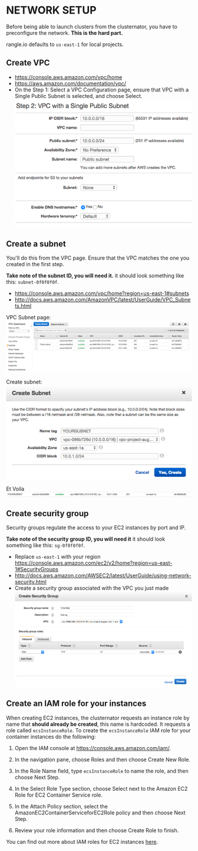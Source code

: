 # NETWORK SETUP

Before being able to launch clusters from the clusternator, you have to
preconfigure the network. **This is the hard part.**


rangle.io defaults to `us-east-1` for local projects.


## Create VPC
- https://console.aws.amazon.com/vpc/home
- https://aws.amazon.com/documentation/vpc/
- On the Step 1: Select a VPC Configuration page, ensure that VPC with a Single Public Subnet is selected, and choose Select.
![VPC page](scrots/vpc_setup_1.png)


## Create a subnet

You'll do this from the VPC page. Ensure that the VPC matches the one
you created in the first step.


**Take note of the subnet ID, you will need it.** it should look
something like this: `subnet-0f0f0f0f`.


- https://console.aws.amazon.com/vpc/home?region=us-east-1#subnets
- http://docs.aws.amazon.com/AmazonVPC/latest/UserGuide/VPC_Subnets.html

VPC Subnet page:
![VPC Subnet page](scrots/subnet_1.png)

Create subnet:
![Create subnet](scrots/subnet_2.png)

Et Voila
![Create subnet](scrots/subnet_3.png)



## Create security group

Security groups regulate the access to your EC2 instances by port and IP.


**Take note of the security group ID, you will need it** it should look
something like this: `sg-0f0f0f0f`.


- Replace `us-east-1` with your region https://console.aws.amazon.com/ec2/v2/home?region=us-east-1#SecurityGroups
- http://docs.aws.amazon.com/AWSEC2/latest/UserGuide/using-network-security.html
- Create a security group associated with the VPC you just made
![Security Group](scrots/security_group_1.png)



## Create an IAM role for your instances

When creating EC2 instances, the clusternator requests an instance role
by name that **should already be created**, this name is hardcoded. It requests
a role called `ecsInstanceRole`. To create the `ecsInstanceRole` IAM role for your container instances do the following:


1. Open the IAM console at https://console.aws.amazon.com/iam/.

2. In the navigation pane, choose Roles and then choose Create New Role.

3. In the Role Name field, type `ecsInstanceRole` to name the role, and then choose Next Step.

4. In the Select Role Type section, choose Select next to the Amazon EC2 Role for EC2 Container Service role.

5. In the Attach Policy section, select the AmazonEC2ContainerServiceforEC2Role policy and then choose Next Step.

6. Review your role information and then choose Create Role to finish.


You can find out more about IAM roles for EC2 instances
[here](http://docs.aws.amazon.com/AWSEC2/latest/UserGuide/iam-roles-for-amazon-ec2.html).
